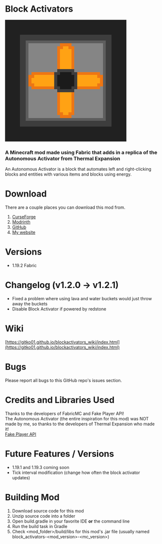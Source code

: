 # Block Activators
![Block Activators mod icon](/src/main/resources/assets/blockactivators/icon.png "Block Activators mod icon")
### A Minecraft mod made using Fabric that adds in a replica of the Autonomous Activator from Thermal Expansion

An Autonomous Activator is a block that automates left and right-clicking
blocks and entities with various items and blocks using energy.

# Download
There are a couple places you can download this mod from.
1. [CurseForge](https://www.curseforge.com/minecraft/mc-mods/block-activators)
2. [Modrinth](https://modrinth.com/mod/block_activators)
3. [GitHub](https://github.com/Gitko01/BlockActivators/releases)
4. [My website](https://gitko01.github.io)

# Versions
- 1.19.2 Fabric

# Changelog (v1.2.0 -> v1.2.1)
- Fixed a problem where using lava and water buckets would just throw away the buckets
- Disable Block Activator if powered by redstone

# Wiki
[https://gitko01.github.io/blockactivators_wiki/index.html](https://gitko01.github.io/blockactivators_wiki/index.html)

# Bugs
Please report all bugs to this GitHub repo's issues section.

# Credits and Libraries Used
Thanks to the developers of FabricMC and Fake Player API!  
The Autonomous Activator (the entire inspiration for this mod) was NOT made by me, so thanks to the developers of Thermal Expansion who made it!  
[Fake Player API](https://github.com/CafeteriaGuild/fake-player-api)

# Future Features / Versions
- 1.19.1 and 1.19.3 coming soon
- Tick interval modification (change how often the block activator updates)

# Building Mod
1. Download source code for this mod
2. Unzip source code into a folder
3. Open build.gradle in your favorite IDE __or__ the command line
4. Run the build task in Gradle
5. Check <mod_folder>/build/libs for this mod's .jar file (usually named block_activators-<mod_version>-<mc_version>)